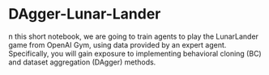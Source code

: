 # DAgger-Lunar-Lander

n this short notebook, we are going to train agents to play the LunarLander game from OpenAI Gym, using data provided by an expert agent. Specifically, you will gain exposure to implementing behavioral cloning (BC) and dataset aggregation (DAgger) methods.

